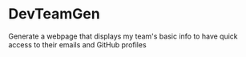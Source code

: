 # DevTeamGen
Generate a webpage that displays my team's basic info to have quick access to their emails and GitHub profiles
